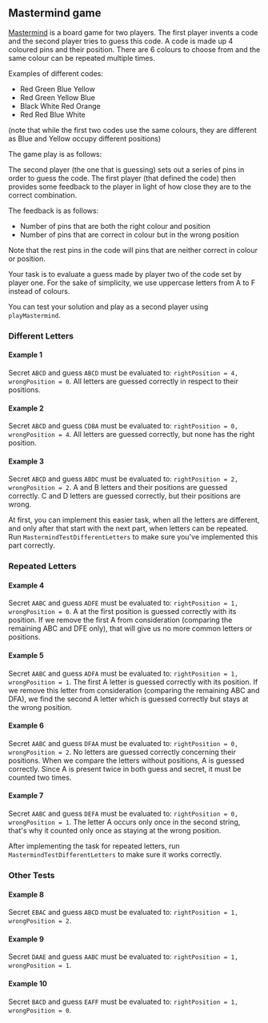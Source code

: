 ## Mastermind game
[Mastermind](https://en.wikipedia.org/wiki/Mastermind_(board_game)) is a board game for two players. The first player invents a code and the second player tries to guess this code. A code is made up 4 coloured pins and their position. There are 6 colours to choose from and the same colour can be repeated multiple times.

Examples of different codes:
<ul>
    <li>Red Green Blue Yellow</li>
    <li>Red Green Yellow Blue</li>
    <li>Black White Red Orange</li>
    <li>Red Red Blue White</li>
</ul>

(note that while the first two codes use the same colours, they are different as Blue and Yellow occupy different positions)

The game play is as follows:

The second player (the one that is guessing) sets out a series of pins in order to guess the code. The first player (that defined the code) then provides some feedback to the player in light of how close they are to the correct combination.

The feedback is as follows:
<ul>
    <li>Number of pins that are both the right colour and position</li>
    <li>Number of pins that are correct in colour but in the wrong position</li>
</ul>

Note that the rest pins in the code will pins that are neither correct in colour or position.

Your task is to evaluate a guess made by player two of the code set by player one. For the sake of simplicity, we use uppercase letters from A to F instead of colours.

You can test your solution and play as a second player using ```playMastermind```.

### Different Letters
#### Example 1
Secret ```ABCD``` and guess ```ABCD``` must be evaluated to: ```rightPosition = 4, wrongPosition = 0```. All letters are guessed correctly in respect to their positions.

#### Example 2
Secret ```ABCD``` and guess ```CDBA``` must be evaluated to: ```rightPosition = 0, wrongPosition = 4```. All letters are guessed correctly, but none has the right position.

#### Example 3
Secret ```ABCD``` and guess ```ABDC``` must be evaluated to: ```rightPosition = 2, wrongPosition = 2```. A and B letters and their positions are guessed correctly. C and D letters are guessed correctly, but their positions are wrong.

At first, you can implement this easier task, when all the letters are different, and only after that start with the next part, when letters can be repeated. Run ```MastermindTestDifferentLetters``` to make sure you've implemented this part correctly.

### Repeated Letters
#### Example 4
Secret ```AABC``` and guess ```ADFE``` must be evaluated to: ```rightPosition = 1, wrongPosition = 0```. A at the first position is guessed correctly with its position. If we remove the first A from consideration (comparing the remaining ABC and DFE only), that will give us no more common letters or positions.

#### Example 5
Secret ```AABC``` and guess ```ADFA``` must be evaluated to: ```rightPosition = 1, wrongPosition = 1```. The first A letter is guessed correctly with its position. If we remove this letter from consideration (comparing the remaining ABC and DFA), we find the second A letter which is guessed correctly but stays at the wrong position.

#### Example 6
Secret ```AABC``` and guess ```DFAA``` must be evaluated to: ```rightPosition = 0, wrongPosition = 2```. No letters are guessed correctly concerning their positions. When we compare the letters without positions, A is guessed correctly. Since A is present twice in both guess and secret, it must be counted two times.

#### Example 7
Secret ```AABC``` and guess ```DEFA``` must be evaluated to: ```rightPosition = 0, wrongPosition = 1```. The letter A occurs only once in the second string, that's why it counted only once as staying at the wrong position.

After implementing the task for repeated letters, run ```MastermindTestDifferentLetters``` to make sure it works correctly.

### Other Tests
#### Example 8
Secret ```EBAC``` and guess ```ABCD``` must be evaluated to: ```rightPosition = 1, wrongPosition = 2```.

#### Example 9
Secret ```DAAE``` and guess ```AABC``` must be evaluated to: ```rightPosition = 1, wrongPosition = 1```.

#### Example 10
Secret ```BACD``` and guess ```EAFF``` must be evaluated to: ```rightPosition = 1, wrongPosition = 0```.